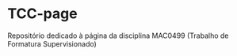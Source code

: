 # TCC-page
Repositório dedicado à página da disciplina MAC0499 (Trabalho de Formatura Supervisionado)
